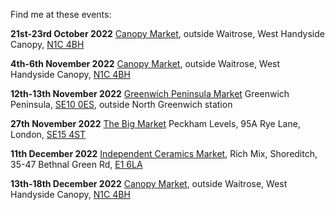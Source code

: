 Find me at these events: 

**21st-23rd October 2022**
[Canopy Market](https://canopymarket.co.uk),
outside Waitrose, West Handyside Canopy, [N1C 4BH](https://goo.gl/maps/6Y39tvgFrbknywmi9)

**4th-6th November 2022**
[Canopy Market](https://canopymarket.co.uk),
outside Waitrose, West Handyside Canopy, [N1C 4BH](https://goo.gl/maps/6Y39tvgFrbknywmi9)

**12th-13th November 2022**
[Greenwich Peninsula Market](https://www.realfoodfestival.co.uk/our_work/greenwich-peninsula-market/)
Greenwich Peninsula, [SE10 0ES](https://goo.gl/maps/2Fm5hK7VKBgZA8wBA), outside North Greenwich station

**27th November 2022**
[The Big Market](https://www.instagram.com/thebigmarketlondon/)
Peckham Levels, 95A Rye Lane, London, [SE15 4ST](https://goo.gl/maps/TizmuAexsSfMwHKo7)

**11th December 2022**
[Independent Ceramics Market](https://www.facebook.com/events/500212300937239),
Rich Mix, Shoreditch, 35-47 Bethnal Green Rd, [E1 6LA](https://goo.gl/maps/Ni25W1XWbNJsixY59)

**13th-18th December 2022**
[Canopy Market](https://canopymarket.co.uk),
outside Waitrose, West Handyside Canopy, [N1C 4BH](https://goo.gl/maps/6Y39tvgFrbknywmi9)
